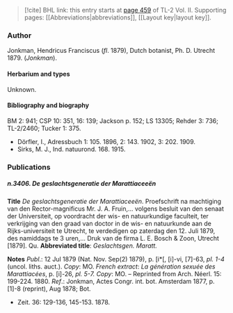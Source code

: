 > [!cite] BHL link: this entry starts at [page 459](https://www.biodiversitylibrary.org/item/103253#page/485/mode/1up) of TL-2 Vol. II.
> Supporting pages: [[Abbreviations|abbreviations]], [[Layout key|layout key]].

### Author

Jonkman, Hendricus Franciscus (*fl*. 1879), Dutch botanist, Ph. D. Utrecht 1879. (*Jonkman*).

#### Herbarium and types

Unknown.

#### Bibliography and biography

BM 2: 941; CSP 10: 351, 16: 139; Jackson p. 152; LS 13305; Rehder 3: 736; TL-2/2460; Tucker 1: 375.
- Dörfler, I., Adressbuch 1: 105. 1896, 2: 143. 1902, 3: 202. 1909.
- Sirks, M. J., Ind. natuurond. 168. 1915.

### Publications

##### n.3406. De geslachtsgeneratie der Marattiaceeën

**Title**
*De geslachtsgeneratie der Marattiaceeën*. Proefschrift na machtiging van den Rector-magnificus Mr. J. A. Fruin,... volgens besluit van den senaat der Universiteit, op voordracht der wis- en natuurkundige faculteit, ter verkrijging van den graad van doctor in de wis- en natuurkunde aan de Rijks-universiteit te Utrecht, te verdedigen op zaterdag den 12. Juli 1879, des namiddags te 3 uren,... Druk van de firma L. E. Bosch & Zoon, Utrecht \[1879\]. Qu.
**Abbreviated title**: *Geslachtsgen. Maratt.*

**Notes**
*Publ*.: 12 Jul 1879 (Nat. Nov. Sep(2) 1879), p. \[i\*\[, \[i\]-vi, \[7\]-63, *pl. 1-4* (uncol. liths. auct.).
*Copy*: MO.
*French extract*: *La génération sexuée des Marattiacées*, p. \[i\]-26, *pl. 5-7. Copy*: MO. – Reprinted from Arch. Néerl. 15: 199-224. 1880.
*Ref*.: Jonkman, Actes Congr. int. bot. Amsterdam 1877, p. \[1\]-8 (reprint), Aug 1878; Bot.
- Zeit. 36: 129-136, 145-153. 1878.

